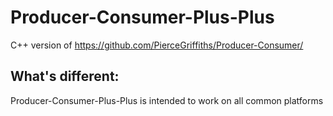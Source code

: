Producer-Consumer-Plus-Plus
======
C++ version of https://github.com/PierceGriffiths/Producer-Consumer/

## What's different:
Producer-Consumer-Plus-Plus is intended to work on all common platforms
